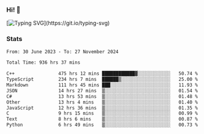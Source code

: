 ### Hi!  👋

[![Typing SVG](https://readme-typing-svg.herokuapp.com?font=Fira+Code&pause=1000&width=435&lines=Hello!+I'm+Texiwustion.)](https://git.io/typing-svg)

### Stats

<!--START_SECTION:waka-->

```txt
From: 30 June 2023 - To: 27 November 2024

Total Time: 936 hrs 37 mins

C++                475 hrs 12 mins ████████████▓░░░░░░░░░░░░   50.74 %
TypeScript         234 hrs 7 mins  ██████▒░░░░░░░░░░░░░░░░░░   25.00 %
Markdown           111 hrs 45 mins ███░░░░░░░░░░░░░░░░░░░░░░   11.93 %
JSON               14 hrs 27 mins  ▒░░░░░░░░░░░░░░░░░░░░░░░░   01.54 %
C#                 13 hrs 53 mins  ▒░░░░░░░░░░░░░░░░░░░░░░░░   01.48 %
Other              13 hrs 4 mins   ▒░░░░░░░░░░░░░░░░░░░░░░░░   01.40 %
JavaScript         12 hrs 36 mins  ▒░░░░░░░░░░░░░░░░░░░░░░░░   01.35 %
C                  9 hrs 15 mins   ▒░░░░░░░░░░░░░░░░░░░░░░░░   00.99 %
Text               8 hrs 6 mins    ▒░░░░░░░░░░░░░░░░░░░░░░░░   00.87 %
Python             6 hrs 49 mins   ▒░░░░░░░░░░░░░░░░░░░░░░░░   00.73 %
```

<!--END_SECTION:waka-->
